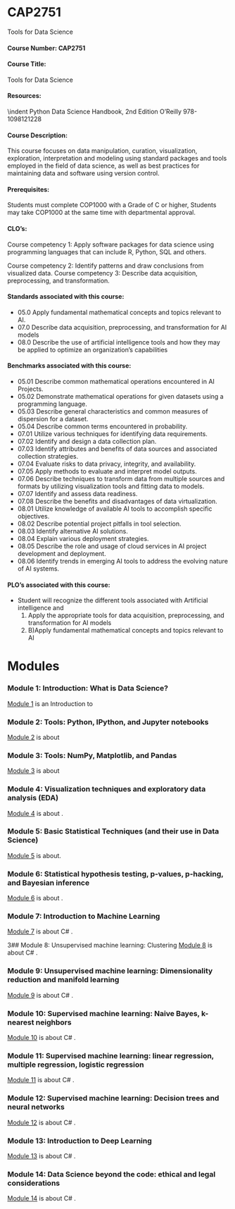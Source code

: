 # CAP2751
Tools for Data Science

#### Course Number: CAP2751

#### Course Title: 
   Tools for Data Science

#### Resources:

   \indent Python Data Science Handbook, 2nd Edition  O’Reilly  978-1098121228

#### Course Description: 
   This course focuses on data manipulation, curation, visualization, exploration, interpretation and modeling using standard packages and tools employed in the field of data science, as well as best practices for maintaining data and software using version control.

#### Prerequisites: 
   Students must complete COP1000 with a Grade of C or higher, Students may take COP1000 at the same time with departmental approval.

#### CLO’s:

   Course competency 1: Apply software packages for data science using programming languages that can include R, Python, SQL and others. 

   Course competency 2: Identify patterns and draw conclusions from visualized data. Course competency 3: Describe data acquisition, preprocessing, and transformation.

#### Standards associated with this course:

 * 05.0	Apply fundamental mathematical concepts and topics relevant to AI.
 * 07.0	Describe data acquisition, preprocessing, and transformation for AI models
 * 08.0	Describe the use of artificial intelligence tools and how they may be applied to optimize an organization’s capabilities
#### Benchmarks associated with this course:
 * 05.01	Describe common mathematical operations encountered in AI Projects. 
 * 05.02	Demonstrate mathematical operations for given datasets using a programming language. 
 * 05.03	Describe general characteristics and common measures of dispersion for a dataset. 
 * 05.04	Describe common terms encountered in probability.
 * 07.01	Utilize various techniques for identifying data requirements. 
 * 07.02	Identify and design a data collection plan. 
 * 07.03	Identify attributes and benefits of data sources and associated collection strategies. 
 * 07.04	Evaluate risks to data privacy, integrity, and availability. 
 * 07.05	Apply methods to evaluate and interpret model outputs. 
 * 07.06	Describe techniques to transform data from multiple sources and formats by utilizing visualization tools and fitting data to models.
 * 07.07	Identify and assess data readiness. 
 * 07.08	Describe the benefits and disadvantages of data virtualization.
 * 08.01	Utilize knowledge of available AI tools to accomplish specific objectives.
 * 08.02	Describe potential project pitfalls in tool selection.
 * 08.03	Identify alternative AI solutions.
 * 08.04	Explain various deployment strategies.
 * 08.05	Describe the role and usage of cloud services in AI project development and deployment. 
 * 08.06	Identify trends in emerging AI tools to address the evolving nature of AI systems.

#### PLO’s associated with this course:

 * Student will recognize the different tools associated with Artificial intelligence and 
   1. Apply the appropriate tools for data acquisition, preprocessing, and transformation for AI models 
   1. B)Apply fundamental mathematical concepts and topics relevant to AI
# Modules

### Module 1: Introduction: What is Data Science?
[Module 1](./Module_1/README.md) is an Introduction to 

### Module 2: Tools: Python, IPython, and Jupyter notebooks
[Module 2](./Module_2/README.md) is about

### Module 3: Tools: NumPy, Matplotlib, and Pandas
[Module 3](./Module_3/README.md) is about 

### Module 4: Visualization techniques and exploratory data analysis (EDA)
[Module 4](./Module_4/README.md) is about .

### Module 5: Basic Statistical Techniques (and their use in Data Science)
[Module 5](./Module_5/README.md) is about.

### Module 6: Statistical hypothesis testing, p-values, p-hacking, and Bayesian inference
[Module 6](./Module_6/README.md) is about .

### Module 7: Introduction to Machine Learning
[Module 7](./Module_7/README.md) is about C# .

3## Module 8: Unsupervised machine learning: Clustering
[Module 8](./Module_8/README.md) is about C# .

### Module 9: Unsupervised machine learning: Dimensionality reduction and manifold learning
[Module 9](./Module_9/README.md) is about C# .

### Module 10: Supervised machine learning: Naive Bayes, k-nearest neighbors
[Module 10](./Module_10/README.md) is about C# .

### Module 11: Supervised machine learning: linear regression, multiple regression, logistic regression
[Module 11](./Module_11/README.md) is about C# .

### Module 12: Supervised machine learning: Decision trees and neural networks
[Module 12](./Module_12/README.md) is about C# .

### Module 13: Introduction to Deep Learning
[Module 13](./Module_13/README.md) is about C# .

### Module 14: Data Science beyond the code: ethical and legal considerations
[Module 14](./Module_14/README.md) is about C# .
